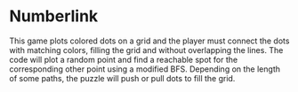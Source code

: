 # Numberlink
This game plots colored dots on a grid and the player must connect the dots with matching colors, filling the grid and without overlapping the lines. The code will plot a random point and find a reachable spot for the corresponding other point using a modified BFS. Depending on the length of some paths, the puzzle will push or pull dots to fill the grid.
